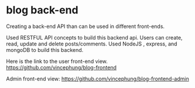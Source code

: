 # blog back-end
Creating a back-end API than can be used in different front-ends.

Used RESTFUL API concepts to build this backend api.
Users can create, read, update and delete posts/comments.
Used NodeJS , express, and mongoDB to build this backend.

Here is the link to the user front-end view. https://github.com/vincephung/blog-frontend

Admin front-end view: https://github.com/vincephung/blog-frontend-admin
